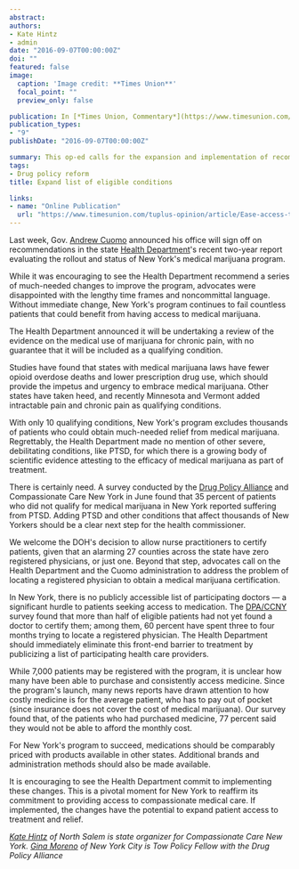 ```yaml
---
abstract: 
authors:
- Kate Hintz
- admin
date: "2016-09-07T00:00:00Z"
doi: ""
featured: false
image:
  caption: 'Image credit: **Times Union**'
  focal_point: ""
  preview_only: false

publication: In [*Times Union, Commentary*](https://www.timesunion.com/)
publication_types:
- "9"
publishDate: "2016-09-07T00:00:00Z"

summary: This op-ed calls for the expansion and implementation of recommendations made by New York's Dept. of Health on New York's medical marijuana program 
tags: 
- Drug policy reform
title: Expand list of eligible conditions

links:
- name: "Online Publication"
  url: "https://www.timesunion.com/tuplus-opinion/article/Ease-access-to-medical-marijuana-6801615.php"
---
```


Last week, Gov. [Andrew Cuomo](https://www.timesunion.com/search/?action=search&channel=tuplus-opinion&inlineLink=1&searchindex=solr&query=%22Andrew+Cuomo%22) announced his office will sign off on recommendations in the state [Health Department](https://www.timesunion.com/search/?action=search&channel=tuplus-opinion&inlineLink=1&searchindex=solr&query=%22Health+Department%22)'s recent two-year report evaluating the rollout and status of New York's medical marijuana program.

While it was encouraging to see the Health Department recommend a series of much-needed changes to improve the program, advocates were disappointed with the lengthy time frames and noncommittal language. Without immediate change, New York's program continues to fail countless patients that could benefit from having access to medical marijuana.

The Health Department announced it will be undertaking a review of the evidence on the medical use of marijuana for chronic pain, with no guarantee that it will be included as a qualifying condition.

Studies have found that states with medical marijuana laws have fewer opioid overdose deaths and lower prescription drug use, which should provide the impetus and urgency to embrace medical marijuana. Other states have taken heed, and recently Minnesota and Vermont added intractable pain and chronic pain as qualifying conditions.

With only 10 qualifying conditions, New York's program excludes thousands of patients who could obtain much-needed relief from medical marijuana. Regrettably, the Health Department made no mention of other severe, debilitating conditions, like PTSD, for which there is a growing body of scientific evidence attesting to the efficacy of medical marijuana as part of treatment.

There is certainly need. A survey conducted by the [Drug Policy Alliance](https://www.timesunion.com/search/?action=search&channel=tuplus-opinion&inlineLink=1&searchindex=solr&query=%22Drug+Policy+Alliance%22) and Compassionate Care New York in June found that 35 percent of patients who did not qualify for medical marijuana in New York reported suffering from PTSD. Adding PTSD and other conditions that affect thousands of New Yorkers should be a clear next step for the health commissioner.

We welcome the DOH's decision to allow nurse practitioners to certify patients, given that an alarming 27 counties across the state have zero registered physicians, or just one. Beyond that step, advocates call on the Health Department and the Cuomo administration to address the problem of locating a registered physician to obtain a medical marijuana certification.

In New York, there is no publicly accessible list of participating doctors — a significant hurdle to patients seeking access to medication. The [DPA/CCNY](https://www.timesunion.com/search/?action=search&channel=tuplus-opinion&inlineLink=1&searchindex=solr&query=%22DPA%2FCCNY%22) survey found that more than half of eligible patients had not yet found a doctor to certify them; among them, 60 percent have spent three to four months trying to locate a registered physician. The Health Department should immediately eliminate this front-end barrier to treatment by publicizing a list of participating health care providers.

While 7,000 patients may be registered with the program, it is unclear how many have been able to purchase and consistently access medicine. Since the program's launch, many news reports have drawn attention to how costly medicine is for the average patient, who has to pay out of pocket (since insurance does not cover the cost of medical marijuana). Our survey found that, of the patients who had purchased medicine, 77 percent said they would not be able to afford the monthly cost.

For New York's program to succeed, medications should be comparably priced with products available in other states. Additional brands and administration methods should also be made available.

It is encouraging to see the Health Department commit to implementing these changes. This is a pivotal moment for New York to reaffirm its commitment to providing access to compassionate medical care. If implemented, the changes have the potential to expand patient access to treatment and relief.

*[Kate Hintz](https://www.timesunion.com/search/?action=search&channel=tuplus-opinion&inlineLink=1&searchindex=solr&query=%22Kate+Hintz%22) of North Salem is state organizer for Compassionate Care New York. [Gina Moreno](https://www.timesunion.com/search/?action=search&channel=tuplus-opinion&inlineLink=1&searchindex=solr&query=%22Gina+Moreno%22) of New York City is Tow Policy Fellow with the Drug Policy Alliance*



